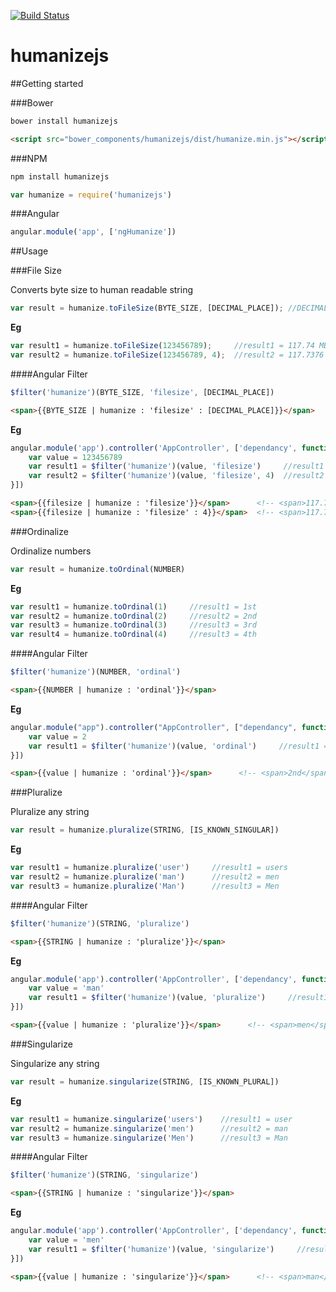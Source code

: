 [![Build Status](https://travis-ci.org/arjun-g/humanizejs.svg?branch=master)](https://travis-ci.org/arjun-g/humanizejs)

# humanizejs

##Getting started

###Bower

```bash
bower install humanizejs
```

```html
<script src="bower_components/humanizejs/dist/humanize.min.js"></script>
```

###NPM

```bash
npm install humanizejs
```

```javascript
var humanize = require('humanizejs')
```

###Angular

```javascript
angular.module('app', ['ngHumanize'])
```

##Usage

###File Size

Converts byte size to human readable string

```javascript
var result = humanize.toFileSize(BYTE_SIZE, [DECIMAL_PLACE]); //DECIMAL_PLACE defaults to 2.
```
**Eg**
```javascript
var result1 = humanize.toFileSize(123456789);     //result1 = 117.74 MB
var result2 = humanize.toFileSize(123456789, 4);  //result2 = 117.7376 MB
```

####Angular Filter

```javascript
$filter('humanize')(BYTE_SIZE, 'filesize', [DECIMAL_PLACE])
```

```html
<span>{{BYTE_SIZE | humanize : 'filesize' : [DECIMAL_PLACE]}}</span>
```

**Eg**
```javascript
angular.module('app').controller('AppController', ['dependancy', function(dependancy){
    var value = 123456789
    var result1 = $filter('humanize')(value, 'filesize')     //result1 = 117.74 MB
    var result2 = $filter('humanize')(value, 'filesize', 4)  //result2 = 117.7376 MB
}])
```

```html
<span>{{filesize | humanize : 'filesize'}}</span>      <!-- <span>117.74 MB</span> -->
<span>{{filesize | humanize : 'filesize' : 4}}</span>  <!-- <span>117.7376 MB</span> -->
```

###Ordinalize

Ordinalize numbers

```javascript
var result = humanize.toOrdinal(NUMBER)
```
**Eg**
```javascript
var result1 = humanize.toOrdinal(1)     //result1 = 1st
var result2 = humanize.toOrdinal(2)     //result2 = 2nd
var result3 = humanize.toOrdinal(3)     //result3 = 3rd
var result4 = humanize.toOrdinal(4)     //result3 = 4th
```

####Angular Filter

```javascript
$filter('humanize')(NUMBER, 'ordinal')
```

```html
<span>{{NUMBER | humanize : 'ordinal'}}</span>
```

**Eg**
```javascript
angular.module("app").controller("AppController", ["dependancy", function(dependancy){
    var value = 2
    var result1 = $filter('humanize')(value, 'ordinal')     //result1 = 2nd
}])
```

```html
<span>{{value | humanize : 'ordinal'}}</span>      <!-- <span>2nd</span> -->
```

###Pluralize

Pluralize any string

```javascript
var result = humanize.pluralize(STRING, [IS_KNOWN_SINGULAR])
```
**Eg**
```javascript
var result1 = humanize.pluralize('user')     //result1 = users
var result2 = humanize.pluralize('man')      //result2 = men
var result3 = humanize.pluralize('Man')      //result3 = Men
```

####Angular Filter

```javascript
$filter('humanize')(STRING, 'pluralize')
```

```html
<span>{{STRING | humanize : 'pluralize'}}</span>
```

**Eg**
```javascript
angular.module('app').controller('AppController', ['dependancy', function(dependancy){
    var value = 'man'
    var result1 = $filter('humanize')(value, 'pluralize')     //result1 = men
}])
```

```html
<span>{{value | humanize : 'pluralize'}}</span>      <!-- <span>men</span> -->
```

###Singularize

Singularize any string

```javascript
var result = humanize.singularize(STRING, [IS_KNOWN_PLURAL])
```
**Eg**
```javascript
var result1 = humanize.singularize('users')    //result1 = user
var result2 = humanize.singularize('men')      //result2 = man
var result3 = humanize.singularize('Men')      //result3 = Man
```

####Angular Filter

```javascript
$filter('humanize')(STRING, 'singularize')
```

```html
<span>{{STRING | humanize : 'singularize'}}</span>
```

**Eg**
```javascript
angular.module('app').controller('AppController', ['dependancy', function(dependancy){
    var value = 'men'
    var result1 = $filter('humanize')(value, 'singularize')     //result1 = man
}])
```

```html
<span>{{value | humanize : 'singularize'}}</span>      <!-- <span>man</span> -->
```
